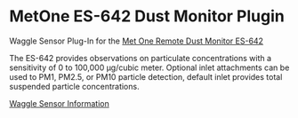 # MetOne ES-642 Dust Monitor Plugin 
Waggle Sensor Plug-In for the [Met One Remote Dust Monitor ES-642](https://metone.com/products/es-642/) 

The ES-642 provides observations on particulate concentrations with a sensitivity of 0 to 100,000 μg/cubic meter. Optional inlet attachments can be used to PM1, PM2.5, or PM10 particle detection, default inlet provides total suspended particle concentrations. 

[Waggle Sensor Information](https://github.com/waggle-sensor) 
